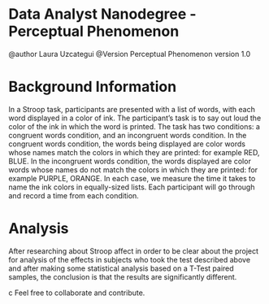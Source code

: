 # Data Analyst Nanodegree - Perceptual Phenomenon 

@author Laura Uzcategui 
@Version Perceptual Phenomenon version 1.0 

# Background Information

In a Stroop task, participants are presented with a list of words, with each word displayed in a color of ink. The participant’s task is to say out loud the color of the ink in which the word is printed. The task has two conditions: a congruent words condition, and an incongruent words condition. In the congruent words condition, the words being displayed are color words whose names match the colors in which they are printed: for example RED, BLUE. In the incongruent words condition, the words displayed are color words whose names do not match the colors in which they are printed: for example PURPLE, ORANGE. In each case, we measure the time it takes to name the ink colors in equally-sized lists. Each participant will go through and record a time from each condition.

# Analysis 

 After researching about Stroop affect in order to be clear about the project for analysis of the effects in subjects who took the test described above and after making some statistical analysis based on a T-Test paired samples, the conclusion is that the results are significantly different. 
 
c Feel free to collaborate and contribute. 

